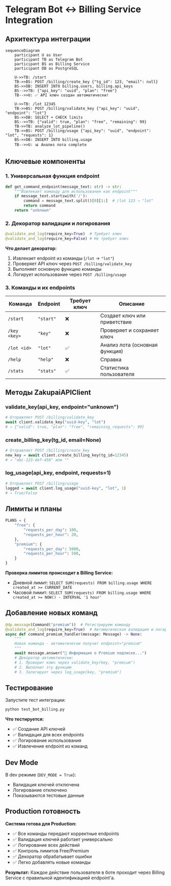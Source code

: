 # Telegram Bot ↔ Billing Service Integration

## Архитектура интеграции

```mermaid
sequenceDiagram
    participant U as User
    participant TB as Telegram Bot
    participant BS as Billing Service
    participant DB as PostgreSQL

    U->>TB: /start
    TB->>BS: POST /billing/create_key {"tg_id": 123, "email": null}
    BS->>DB: INSERT INTO billing.users, billing.api_keys
    BS-->>TB: {"api_key": "uuid", "plan": "free"}
    TB-->>U: ✅ API ключ создан автоматически!

    U->>TB: /lot 12345
    TB->>BS: POST /billing/validate_key {"api_key": "uuid", "endpoint": "lot"}
    BS->>DB: SELECT + CHECK limits
    BS-->>TB: {"valid": true, "plan": "free", "remaining": 99}
    TB->>TB: analyze_lot_pipeline()
    TB->>BS: POST /billing/usage {"api_key": "uuid", "endpoint": "lot", "requests": 1}
    BS->>DB: INSERT INTO billing.usage
    TB-->>U: 📊 Анализ лота complete
```

## Ключевые компоненты

### 1. Универсальная функция endpoint

```python
def get_command_endpoint(message_text: str) -> str:
    """Извлекает команду для использования как endpoint"""
    if message_text.startswith('/'):
        command = message_text.split()[0][1:]  # /lot 123 → "lot"
        return command
    return "unknown"
```

### 2. Декоратор валидации и логирования

```python
@validate_and_log(require_key=True)  # Требует ключ
@validate_and_log(require_key=False) # Не требует ключ
```

**Что делает декоратор:**

1. Извлекает endpoint из команды (`/lot` → `"lot"`)
1. Проверяет API ключ через `POST /billing/validate_key`
1. Выполняет основную функцию команды
1. Логирует использование через `POST /billing/usage`

### 3. Команды и их endpoints

| Команда      | Endpoint  | Требует ключ | Описание                       |
| ------------ | --------- | ------------ | ------------------------------ |
| `/start`     | `"start"` | ❌           | Создает ключ или приветствие   |
| `/key <key>` | `"key"`   | ❌           | Проверяет и сохраняет ключ     |
| `/lot <id>`  | `"lot"`   | ✅           | Анализ лота (основная функция) |
| `/help`      | `"help"`  | ❌           | Справка                        |
| `/stats`     | `"stats"` | ✅           | Статистика пользователя        |

## Методы ZakupaiAPIClient

### validate_key(api_key, endpoint="unknown")

```python
# Отправляет POST /billing/validate_key
await client.validate_key("uuid-key", "lot")
# → {"valid": true, "plan": "free", "remaining_requests": 99}
```

### create_billing_key(tg_id, email=None)

```python
# Отправляет POST /billing/create_key
new_key = await client.create_billing_key(tg_id=12345)
# → "abc-123-def-456" или ""
```

### log_usage(api_key, endpoint, requests=1)

```python
# Отправляет POST /billing/usage
logged = await client.log_usage("uuid-key", "lot", 1)
# → True/False
```

## Лимиты и планы

```python
PLANS = {
    "free": {
        "requests_per_day": 100,
        "requests_per_hour": 20,
    },
    "premium": {
        "requests_per_day": 5000,
        "requests_per_hour": 500,
    }
}
```

**Проверка лимитов происходит в Billing Service:**

- Дневной лимит: `SELECT SUM(requests) FROM billing.usage WHERE created_at >= CURRENT_DATE`
- Часовой лимит: `SELECT SUM(requests) FROM billing.usage WHERE created_at >= NOW() - INTERVAL '1 hour'`

## Добавление новых команд

```python
@dp.message(Command("premium"))  # Регистрируем команду
@validate_and_log(require_key=True)  # Автоматическая валидация и логирование
async def command_premium_handler(message: Message) -> None:
    """
    Новая команда - автоматически получит endpoint="premium"
    """
    await message.answer("💎 Информация о Premium подписке...")
    # Декоратор автоматически:
    # 1. Проверит ключ через validate_key(key, "premium")
    # 2. Выполнит эту функцию
    # 3. Залогирует через log_usage(key, "premium")
```

## Тестирование

Запустите тест интеграции:

```bash
python test_bot_billing.py
```

**Что тестируется:**

- ✅ Создание API ключей
- ✅ Валидация для всех endpoints
- ✅ Логирование использования
- ✅ Извлечение endpoint из команд

## Dev Mode

В dev режиме (`DEV_MODE = True`):

- Валидация ключей отключена
- Логирование отключено
- Показываются тестовые данные

## Production готовность

**Система готова для Production:**

- ✅ Все команды передают корректные endpoints
- ✅ Валидация ключей работает универсально
- ✅ Логирование всех действий
- ✅ Контроль лимитов Free/Premium
- ✅ Декоратор обрабатывает ошибки
- ✅ Легко добавлять новые команды

**Результат:** Каждое действие пользователя в боте проходит через Billing Service с правильной идентификацией endpoint'а.
